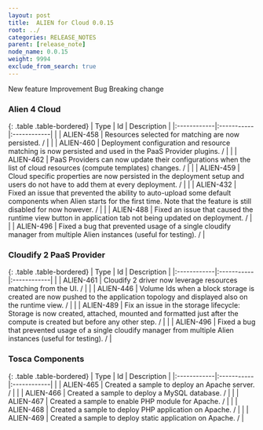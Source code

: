 ```yaml
---
layout: post
title:  ALIEN for Cloud 0.0.15
root: ../
categories: RELEASE_NOTES
parent: [release_note]
node_name: 0.0.15
weight: 9994
exclude_from_search: true
---
```





<i class="fa fa-plus text-success"></i> New feature <i class="fa fa-level-up text-primary"></i> Improvement  <i class="fa fa-bug text-danger"></i> Bug <i class="fa fa-exclamation-triangle text-warning"></i> Breaking change


### Alien 4 Cloud



  {: .table .table-bordered}
  | Type        | Id         | Description |
  |:------------|:-----------|:------------|
    |  <i class="fa fa-plus text-success"></i> | ALIEN-458 | Resources selected for matching are now persisted. /  |
    |  <i class="fa fa-plus text-success"></i> | ALIEN-460 | Deployment configuration and resource matching is now persisted and used in the PaaS Provider plugins. /  |
    |  <i class="fa fa-plus text-success"></i> | ALIEN-462 | PaaS Providers can now update their configurations when the list of cloud resources (compute templates) changes. /  |
      |  <i class="fa fa-level-up text-primary"></i> | ALIEN-459 | Cloud specific properties are now persisted in the deployment setup and users do not have to add them at every deployment. /  |
      |  <i class="fa fa-bug text-danger"></i> | ALIEN-432 | Fixed an issue that prevented the ability to auto-upload some default components when Alien starts for the first time. Note that the feature is still disabled for now however. /  |
    |  <i class="fa fa-bug text-danger"></i> | ALIEN-488 | Fixed an issue that caused the runtime view button in application tab not being updated on deployment. /  |
    |  <i class="fa fa-bug text-danger"></i> | ALIEN-496 | Fixed a bug that prevented usage of a single cloudify manager from multiple Alien instances (useful for testing). /  |
  


### Cloudify 2 PaaS Provider



  {: .table .table-bordered}
  | Type        | Id         | Description |
  |:------------|:-----------|:------------|
    |  <i class="fa fa-plus text-success"></i> | ALIEN-461 | Cloudify 2 driver now leverage resources matching from the UI. /  |
      |  <i class="fa fa-level-up text-primary"></i> | ALIEN-446 | Volume Ids when a block storage is created are now pushed to the application topology and displayed also on the runtime view. /  |
      |  <i class="fa fa-bug text-danger"></i> | ALIEN-489 | Fix an issue in the storage lifecycle: Storage is now created, attached, mounted and formatted just after the compute is created but before any other step. /  |
    |  <i class="fa fa-bug text-danger"></i> | ALIEN-496 | Fixed a bug that prevented usage of a single cloudify manager from multiple Alien instances (useful for testing). /  |
  


### Tosca Components



  {: .table .table-bordered}
  | Type        | Id         | Description |
  |:------------|:-----------|:------------|
    |  <i class="fa fa-plus text-success"></i> | ALIEN-465 | Created a sample to deploy an Apache server. /  |
    |  <i class="fa fa-plus text-success"></i> | ALIEN-466 | Created a sample to deploy a MySQL database. /  |
    |  <i class="fa fa-plus text-success"></i> | ALIEN-467 | Created a sample to enable PHP module for Apache. /  |
    |  <i class="fa fa-plus text-success"></i> | ALIEN-468 | Created a sample to deploy PHP application on Apache. /  |
    |  <i class="fa fa-plus text-success"></i> | ALIEN-469 | Created a sample to deploy static application on Apache. /  |
      

